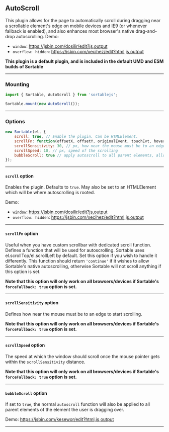 ## AutoScroll
This plugin allows for the page to automatically scroll during dragging near a scrollable element's edge on mobile devices and IE9 (or whenever fallback is enabled), and also enhances most browser's native drag-and-drop autoscrolling.
Demo:
 - `window`: https://jsbin.com/dosilir/edit?js,output
 - `overflow: hidden`: https://jsbin.com/xecihez/edit?html,js,output

**This plugin is a default plugin, and is included in the default UMD and ESM builds of Sortable**


---


### Mounting
```js
import { Sortable, AutoScroll } from 'sortablejs';

Sortable.mount(new AutoScroll());
```


---


### Options

```js
new Sortable(el, {
	scroll: true, // Enable the plugin. Can be HTMLElement.
	scrollFn: function(offsetX, offsetY, originalEvent, touchEvt, hoverTargetEl) { ... }, // if you have custom scrollbar scrollFn may be used for autoscrolling
	scrollSensitivity: 30, // px, how near the mouse must be to an edge to start scrolling.
	scrollSpeed: 10, // px, speed of the scrolling
	bubbleScroll: true // apply autoscroll to all parent elements, allowing for easier movement
});
```


---


#### `scroll` option
Enables the plugin. Defaults to `true`. May also be set to an HTMLElement which will be where autoscrolling is rooted.

Demo:
 - `window`: https://jsbin.com/dosilir/edit?js,output
 - `overflow: hidden`: https://jsbin.com/xecihez/edit?html,js,output


---


#### `scrollFn` option
Useful when you have custom scrollbar with dedicated scroll function.
Defines a function that will be used for autoscrolling. Sortable uses el.scrollTop/el.scrollLeft by default. Set this option if you wish to handle it differently.
This function should return `'continue'` if it wishes to allow Sortable's native autoscrolling, otherwise Sortable will not scroll anything if this option is set.

**Note that this option will only work on all browsers/devices if Sortable's `forceFallback: true` option is set.**


---


#### `scrollSensitivity` option
Defines how near the mouse must be to an edge to start scrolling.

**Note that this option will only work on all browsers/devices if Sortable's `forceFallback: true` option is set.**


---


#### `scrollSpeed` option
The speed at which the window should scroll once the mouse pointer gets within the `scrollSensitivity` distance.

**Note that this option will only work on all browsers/devices if Sortable's `forceFallback: true` option is set.**


---


#### `bubbleScroll` option
If set to `true`, the normal `autoscroll` function will also be applied to all parent elements of the element the user is dragging over.

Demo: https://jsbin.com/kesewor/edit?html,js,output


---

